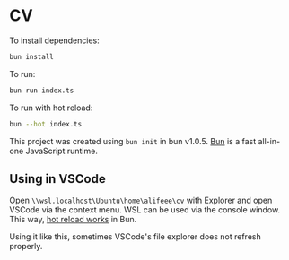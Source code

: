 # CV

To install dependencies:

```bash
bun install
```

To run:

```bash
bun run index.ts
```

To run with hot reload:

```bash
bun --hot index.ts
```

This project was created using `bun init` in bun v1.0.5. [Bun](https://bun.sh) is a fast all-in-one JavaScript runtime.

## Using in VSCode

Open `\\wsl.localhost\Ubuntu\home\alifeee\cv` with Explorer and open VSCode via the context menu. WSL can be used via the console window. This way, [hot reload works](https://github.com/oven-sh/bun/issues/5155) in Bun.

Using it like this, sometimes VSCode's file explorer does not refresh properly.
